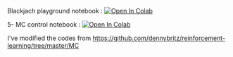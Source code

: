 Blackjach playground notebook : [![Open In Colab](https://colab.research.google.com/assets/colab-badge.svg)](https://colab.research.google.com/github/rezakarbasi/Course_RL_S2021/blob/main/5-%20MC/5_MC_control.ipynb)

5- MC control notebook : [![Open In Colab](https://colab.research.google.com/assets/colab-badge.svg)](https://colab.research.google.com/github/rezakarbasi/Course_RL_S2021/blob/main/5-%20MC/Blackjack_Playground.ipynb)


I've modified the codes from https://github.com/dennybritz/reinforcement-learning/tree/master/MC
